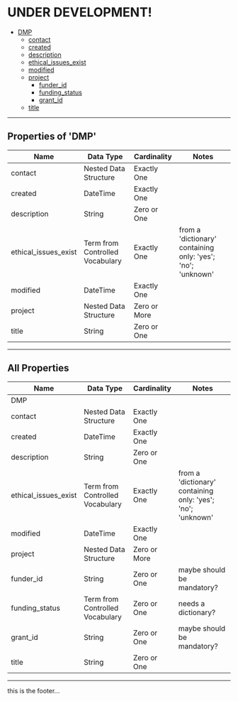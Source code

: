 # UNDER DEVELOPMENT!
* [DMP](#DMP)
  * [contact](#contact)
  * [created](#created)
  * [description](#description)
  * [ethical_issues_exist](#ethical_issues_exist)
  * [modified](#modified)
  * [project](#project)
    * [funder_id](#funder_id)
    * [funding_status](#funding_status)
    * [grant_id](#grant_id)
  * [title](#title)

<hr/>

## Properties of 'DMP'

<table>
  <thead>
    <tr>
      <th>Name</th>
      <th>Data Type</th>
      <th>Cardinality</th>
      <th>Notes</th>
    </tr>
  </thead>
  <tbody><tr><td><span id="contact">contact</span></td><td>Nested Data Structure</td><td>Exactly One</td><td> </td></tr>
<tr><td><span id="created">created</span></td><td>DateTime</td><td>Exactly One</td><td> </td></tr>
<tr><td><span id="description">description</span></td><td>String</td><td>Zero or One</td><td> </td></tr>
<tr><td><span id="ethical_issues_exist">ethical_issues_exist</span></td><td>Term from Controlled Vocabulary</td><td>Exactly One</td><td>from a 'dictionary' containing only: 'yes'; 'no'; 'unknown'</td></tr>
<tr><td><span id="modified">modified</span></td><td>DateTime</td><td>Exactly One</td><td> </td></tr>
<tr><td><span id="project">project</span></td><td>Nested Data Structure</td><td>Zero or More</td><td> </td></tr>
<tr><td><span id="title">title</span></td><td>String</td><td>Zero or One</td><td> </td></tr>
</tbody>
</table>
<hr/>

## All Properties

<table>
  <thead>
    <tr>
      <th>Name</th>
      <th>Data Type</th>
      <th>Cardinality</th>
      <th>Notes</th>
    </tr>
  </thead>
  <tbody><tr><td><span id="DMP">DMP</span></td><td> </td><td> </td><td> </td></tr>
<tr><td><span id="contact">contact</span></td><td>Nested Data Structure</td><td>Exactly One</td><td> </td></tr>
<tr><td><span id="created">created</span></td><td>DateTime</td><td>Exactly One</td><td> </td></tr>
<tr><td><span id="description">description</span></td><td>String</td><td>Zero or One</td><td> </td></tr>
<tr><td><span id="ethical_issues_exist">ethical_issues_exist</span></td><td>Term from Controlled Vocabulary</td><td>Exactly One</td><td>from a 'dictionary' containing only: 'yes'; 'no'; 'unknown'</td></tr>
<tr><td><span id="modified">modified</span></td><td>DateTime</td><td>Exactly One</td><td> </td></tr>
<tr><td><span id="project">project</span></td><td>Nested Data Structure</td><td>Zero or More</td><td> </td></tr>
<tr><td><span id="funder_id">funder_id</span></td><td>String</td><td>Zero or One</td><td>maybe should be mandatory?</td></tr>
<tr><td><span id="funding_status">funding_status</span></td><td>Term from Controlled Vocabulary</td><td>Zero or One</td><td>needs a dictionary?</td></tr>
<tr><td><span id="grant_id">grant_id</span></td><td>String</td><td>Zero or One</td><td>maybe should be mandatory?</td></tr>
<tr><td><span id="title">title</span></td><td>String</td><td>Zero or One</td><td> </td></tr>
</tbody>
</table>
<hr/>


this is the footer...